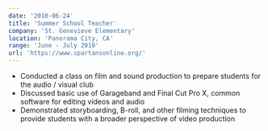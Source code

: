 ```yaml
---
date: '2010-06-24'
title: 'Summer School Teacher'
company: 'St. Genevieve Elementary'
location: 'Panorama City, CA'
range: 'June - July 2010'
url: 'https://www.spartansonline.org/'
---
```


- Conducted a class on film and sound production to prepare students for the audio / visual club
- Discussed basic use of Garageband and Final Cut Pro X, common software for editing videos and audio
- Demonstrated storyboarding, B-roll, and other filming techniques to provide students with a broader perspective of video production
